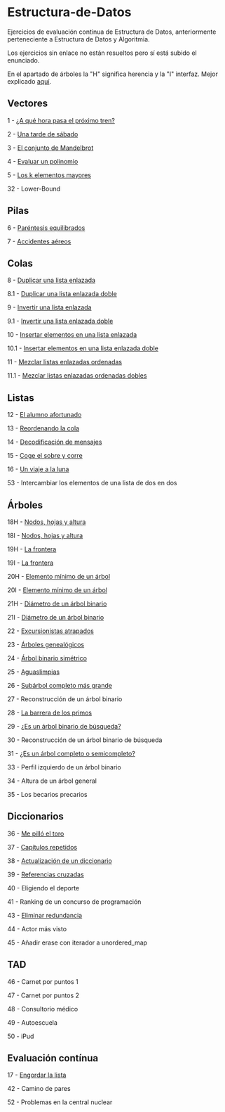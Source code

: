 # Estructura-de-Datos
Ejercicios de evaluación continua de Estructura de Datos, anteriormente perteneciente a Estructura de Datos y Algoritmia.

Los ejercicios sin enlace no están resueltos pero sí está subido el enunciado.

En el apartado de árboles la "H" significa herencia y la "I" interfaz. Mejor explicado [aquí](https://github.com/Dashito14/Estructura-de-Datos/blob/master/5.%20%C3%81rboles/Diferencia%20entre%20heredado%20e%20interfaz.txt).

## Vectores
1 - [¿A qué hora pasa el próximo tren?](https://github.com/Dashito14/Estructura-de-Datos/tree/master/1.%20Vectores/E01%20-%20A%20qu%C3%A9%20hora%20pasa%20el%20pr%C3%B3ximo%20tren/01%20-%20E01)

2 - [Una tarde de sábado](https://github.com/Dashito14/Estructura-de-Datos/tree/master/1.%20Vectores/E02%20-%20Una%20tarde%20de%20sabado/02%20-%20E02)

3 - [El conjunto de Mandelbrot](https://github.com/Dashito14/Estructura-de-Datos/tree/master/1.%20Vectores/E03%20-%20El%20conjunto%20de%20Mandelbrot/03%20-%20E03)

4 - [Evaluar un polinomio](https://github.com/Dashito14/Estructura-de-Datos/tree/master/1.%20Vectores/E04%20-%20Evaluar%20un%20polinomio/04%20-%20E04)

5 - [Los k elementos mayores](https://github.com/Dashito14/Estructura-de-Datos/tree/master/1.%20Vectores/E05%20-%20Los%20k%20elementos%20mayores/05%20-%20E05)

32 - Lower-Bound

## Pilas
6 - [Paréntesis equilibrados](https://github.com/Dashito14/Estructura-de-Datos/tree/master/2.%20Pilas/E06%20-%20Parentesis%20equilibrados/06%20-%20E06)

7 - [Accidentes aéreos](https://github.com/Dashito14/Estructura-de-Datos/tree/master/2.%20Pilas/E07%20-%20Accidentes%20aereos/07%20-%20E07)

## Colas

8 - [Duplicar una lista enlazada](https://github.com/Dashito14/Estructura-de-Datos/tree/master/3.%20Colas/E08%20-%20Duplicar%20cola%20enlazada/08%20-%20E08)

8.1 - [Duplicar una lista enlazada doble](https://github.com/Dashito14/Estructura-de-Datos/tree/master/3.%20Colas/E08.2%20-%20Duplicar%20cola%20doblemente%20enlazada/08-2-E08)

9 - [Invertir una lista enlazada](https://github.com/Dashito14/Estructura-de-Datos/tree/master/3.%20Colas/E09%20-%20Invertir%20una%20cola/09%20-%20E09)

9.1 - [Invertir una lista enlazada doble](https://github.com/Dashito14/Estructura-de-Datos/tree/master/3.%20Colas/E09.2%20-%20Invertir%20una%20cola%20doblemente%20enlazada/09-2-E09)

10 - [Insertar elementos en una lista enlazada](https://github.com/Dashito14/Estructura-de-Datos/tree/master/3.%20Colas/E10%20-%20Insertar%20elementos%20en%20una%20cola/10-E10)

10.1 - [Insertar elementos en una lista enlazada doble](https://github.com/Dashito14/Estructura-de-Datos/tree/master/3.%20Colas/E10.2%20-%20Insertar%20elementos%20en%20una%20cola%20doble)

11 - [Mezclar listas enlazadas ordenadas](https://github.com/Dashito14/Estructura-de-Datos/tree/master/3.%20Colas/E11%20-%20Mezclar%20colas%20enlazadas%20ordenadas/11%20-%20E11)

11.1 - [Mezclar listas enlazadas ordenadas dobles](https://github.com/Dashito14/Estructura-de-Datos/tree/master/3.%20Colas/E11.2%20-%20Mezclar%20colas%20doblemente%20enlazadas%20ordenadas/11%20-%20A11)

## Listas

12 - [El alumno afortunado](https://github.com/Dashito14/Estructura-de-Datos/tree/master/4.%20Listas/E12%20-%20El%20alumno%20afortunado/12%20-%20E12)

13 - [Reordenando la cola](https://github.com/Dashito14/Estructura-de-Datos/tree/master/4.%20Listas/E13%20-%20Reordenando%20la%20cola/13%20-%20E13)

14 - [Decodificación de mensajes](https://github.com/Dashito14/Estructura-de-Datos/tree/master/4.%20Listas/E14%20-%20Decodificaci%C3%B3n%20de%20mensajes/E14%20-%2014)

15 - [Coge el sobre y corre](https://github.com/Dashito14/Estructura-de-Datos/tree/master/4.%20Listas/E15%20-%20Coge%20el%20sobre%20y%20corre/E15%20-%2015)

16 - [Un viaje a la luna](https://github.com/Dashito14/Estructura-de-Datos/tree/master/4.%20Listas/E16%20-%20Un%20viaje%20a%20la%20luna/E16%20-%2016)

53 - Intercambiar los elementos de una lista de dos en dos

## Árboles

18H - [Nodos, hojas y altura](https://github.com/Dashito14/Estructura-de-Datos/tree/master/5.%20%C3%81rboles/Heredado/I18%20-%20Nodos%2C%20hojas%20y%20altura/18I%20-%2018)

18I - [Nodos, hojas y altura](https://github.com/Dashito14/Estructura-de-Datos/tree/master/5.%20%C3%81rboles/Interfaz/E18%20-%20Nodos%2C%20hojas%20y%20altura/E18)

19H - [La frontera](https://github.com/Dashito14/Estructura-de-Datos/tree/master/5.%20%C3%81rboles/Heredado/I19%20-%20La%20frontera/19I%20-%2019)

19I - [La frontera](https://github.com/Dashito14/Estructura-de-Datos/tree/master/5.%20%C3%81rboles/Interfaz/E19%20-%20La%20frontera/19%20-%20E19)

20H - [Elemento mínimo de un árbol](https://github.com/Dashito14/Estructura-de-Datos/tree/master/5.%20%C3%81rboles/Heredado/I20%20-%20Elemento%20m%C3%ADnimo%20de%20un%20%C3%A1rbol/I20)

20I - [Elemento mínimo de un árbol](https://github.com/Dashito14/Estructura-de-Datos/tree/master/5.%20%C3%81rboles/Interfaz/E20%20-%20Elemento%20m%C3%ADnimo%20de%20un%20%C3%A1rbol/E20%20-%20Minimo)

21H - [Diámetro de un árbol binario](https://github.com/Dashito14/Estructura-de-Datos/tree/master/5.%20%C3%81rboles/Heredado/I21%20-%20Di%C3%A1metro%20de%20un%20%C3%A1rbol%20binario/I21)

21I - [Diámetro de un árbol binario](https://github.com/Dashito14/Estructura-de-Datos/tree/master/5.%20%C3%81rboles/Interfaz/E21%20-%20Di%C3%A1metro%20de%20un%20%C3%A1rbol%20binario/21E)

22 - [Excursionistas atrapados](https://github.com/Dashito14/Estructura-de-Datos/tree/master/5.%20%C3%81rboles/Otros/E22%20-%20Excursionistas%20atrapados/22%20-%20E22)

23 - [Árboles genealógicos](https://github.com/Dashito14/Estructura-de-Datos/tree/master/5.%20%C3%81rboles/Otros/E23%20-%20%C3%81rboles%20geneal%C3%B3gicos/E23%20-%2023)

24 - [Árbol binario simétrico](https://github.com/Dashito14/Estructura-de-Datos/tree/master/5.%20%C3%81rboles/Otros/E24%20-%20%C3%81rbol%20binario%20sim%C3%A9trico/E24)

25 - [Aguaslimpias](https://github.com/Dashito14/Estructura-de-Datos/tree/master/5.%20%C3%81rboles/Otros/E25%20-%20Aguaslimpias/E25%20-%2025)

26 - [Subárbol completo más grande](https://github.com/Dashito14/Estructura-de-Datos/tree/master/5.%20%C3%81rboles/Otros/E26%20-%20Sub%C3%A1rbol%20completo%20m%C3%A1s%20grande/E26)

27 - Reconstrucción de un árbol binario

28 - [La barrera de los primos](https://github.com/Dashito14/Estructura-de-Datos/tree/master/5.%20%C3%81rboles/Otros/E28%20-%20La%20barrera%20de%20los%20primos/E28%20-%2028)

29 - [¿Es un árbol binario de búsqueda?](https://github.com/Dashito14/Estructura-de-Datos/tree/master/5.%20%C3%81rboles/Otros/E29%20-%20Es%20un%20%C3%A1rbol%20binario%20de%20b%C3%BAsqueda/E29sinFallos)

30 - Reconstrucción de un árbol binario de búsqueda

31 - [¿Es un árbol completo o semicompleto?](https://github.com/Dashito14/Estructura-de-Datos/tree/master/5.%20%C3%81rboles/Otros/E31%20-%20Es%20un%20%C3%A1rbol%20binario%20completo%20o%20semicompleto/E31%20sin%20errores)

33 - Perfil izquierdo de un árbol binario

34 - Altura de un árbol general

35 - Los becarios precarios

## Diccionarios

36 - [Me pilló el toro](https://github.com/Dashito14/Estructura-de-Datos/tree/master/6.%20Diccionarios/E36%20-%20Me%20pillo%20el%20toro/E36%20-%20Me%20pillo%20el%20toro)

37 - [Capítulos repetidos](https://github.com/Dashito14/Estructura-de-Datos/tree/master/6.%20Diccionarios/E37%20-%20Capitulos%20repetidos/E37%20-%20Capitulos%20repetidos)

38 - [Actualización de un diccionario](https://github.com/Dashito14/Estructura-de-Datos/tree/master/6.%20Diccionarios/E38%20-%20Actualizacion%20de%20un%20diccionario/E38)

39 - [Referencias cruzadas](https://github.com/Dashito14/Estructura-de-Datos/tree/master/6.%20Diccionarios/E39%20-%20Referencias%20cruzadas/E39)

40 - Eligiendo el deporte

41 - Ranking de un concurso de programación

43 - [Eliminar redundancia](https://github.com/Dashito14/Estructura-de-Datos/tree/master/6.%20Diccionarios/E43%20-%20Eliminar%20redundancia/E43)

44 - Actor más visto

45 - Añadir erase con iterador a unordered_map

## TAD

46 - Carnet por puntos 1

47 - Carnet por puntos 2

48 - Consultorio médico

49 - Autoescuela

50 - iPud

## Evaluación contínua

17 - [Engordar la lista](https://github.com/Dashito14/Estructura-de-Datos/tree/master/Evaluaci%C3%B3n%20Continua/E17%20-%20Engordar%20la%20lista%20(E.C.)/17-A17)

42 - Camino de pares

52 - Problemas en la central nuclear
